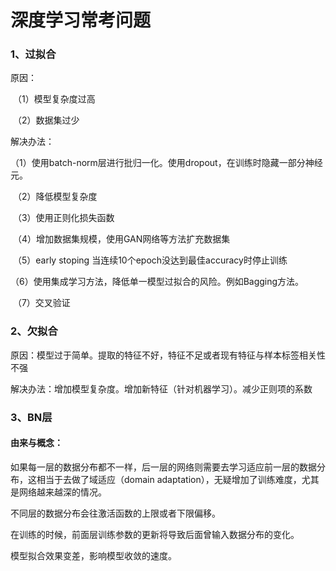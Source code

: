 # 深度学习常考问题

### 1、过拟合

原因：

​	（1）模型复杂度过高

​	（2）数据集过少

解决办法：

​	（1）使用batch-norm层进行批归一化。使用dropout，在训练时隐藏一部分神经元。

​	（2）降低模型复杂度

​	（3）使用正则化损失函数

​	（4）增加数据集规模，使用GAN网络等方法扩充数据集

​	（5）early stoping 当连续10个epoch没达到最佳accuracy时停止训练

​	（6）使用集成学习方法，降低单一模型过拟合的风险。例如Bagging方法。

​	（7）交叉验证

### 2、欠拟合

原因：模型过于简单。提取的特征不好，特征不足或者现有特征与样本标签相关性不强

解决办法：增加模型复杂度。增加新特征（针对机器学习）。减少正则项的系数

### 3、BN层

#### 由来与概念：

如果每一层的数据分布都不一样，后一层的网络则需要去学习适应前一层的数据分布，这相当于去做了域适应（domain adaptation），无疑增加了训练难度，尤其是网络越来越深的情况。

不同层的数据分布会往激活函数的上限或者下限偏移。

在训练的时候，前面层训练参数的更新将导致后面曾输入数据分布的变化。

模型拟合效果变差，影响模型收敛的速度。

​	
